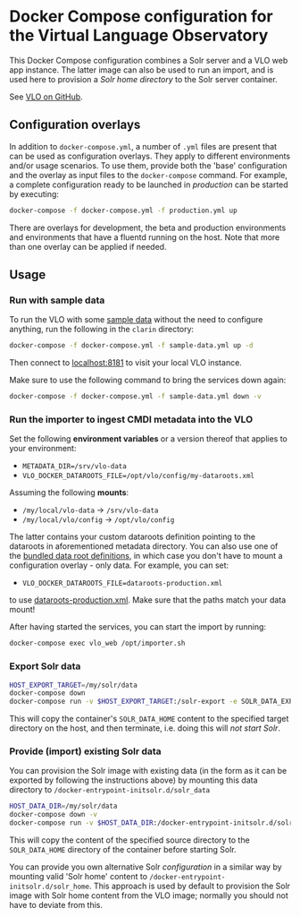 # Docker Compose configuration for the Virtual Language Observatory

This Docker Compose configuration combines a Solr server and a VLO web app instance. The 
latter image can also be used to run an import, and is used here to provision a *Solr home
directory* to the Solr server container.

See [VLO on GitHub](https://github.com/clarin-eric/VLO).

## Configuration overlays

In addition to `docker-compose.yml`, a number of `.yml` files are present that can be
used as configuration overlays. They apply to different environments and/or usage
scenarios. To use them, provide both the 'base' configuration and the overlay as input
files to the `docker-compose` command. For example, a complete configuration ready to be
launched in _production_ can be started by executing:

```sh
docker-compose -f docker-compose.yml -f production.yml up
```

There are overlays for development, the beta and production environments and
environments that have a fluentd running on the host. Note that more than one overlay can
be applied if needed.

## Usage

### Run with sample data

To run the VLO with some [sample data](https://gitlab.com/CLARIN-ERIC/docker-vlo-sample-data)
without the need to configure anything, run the following in the `clarin` directory:

```sh
docker-compose -f docker-compose.yml -f sample-data.yml up -d
```

Then connect to [localhost:8181](http://localhost:8181) to visit your local VLO instance.

Make sure to use the following command to bring the services down again:

```sh
docker-compose -f docker-compose.yml -f sample-data.yml down -v
```

### Run the importer to ingest CMDI metadata into the VLO

Set the following **environment variables** or a version thereof that applies to your
environment:

- `METADATA_DIR=/srv/vlo-data`
- `VLO_DOCKER_DATAROOTS_FILE=/opt/vlo/config/my-dataroots.xml`

Assuming the following **mounts**:
- `/my/local/vlo-data` -> `/srv/vlo-data`
- `/my/local/vlo/config` -> `/opt/vlo/config`

The latter contains your custom dataroots definition pointing to the dataroots in 
aforementioned metadata directory. You can also use one of the [bundled data root
definitions](https://github.com/clarin-eric/VLO/tree/master/vlo-commons/src/main/resources),
in which case you don't have to mount a configuration overlay - only data. For example,
you can set:

- `VLO_DOCKER_DATAROOTS_FILE=dataroots-production.xml`

to use
[dataroots-production.xml](https://github.com/clarin-eric/VLO/blob/master/vlo-commons/src/main/resources/dataroots-production.xml).
Make sure that the paths match your data mount!

After having started the services, you can start the import by running:

```sh
docker-compose exec vlo_web /opt/importer.sh
```

### Export Solr data

```sh
HOST_EXPORT_TARGET=/my/solr/data
docker-compose down
docker-compose run -v $HOST_EXPORT_TARGET:/solr-export -e SOLR_DATA_EXPORT_TARGET=/solr-export vlo_solr
```

This will copy the container's `SOLR_DATA_HOME` content to the specified target directory
on the host, and then terminate, i.e. doing this will *not start Solr*.

### Provide (import) existing Solr data

You can provision the Solr image with existing data (in the form as it can be exported
by following the instructions above) by mounting this data directory to
`/docker-entrypoint-initsolr.d/solr_data` 

```sh
HOST_DATA_DIR=/my/solr/data
docker-compose down -v
docker-compose run -v $HOST_DATA_DIR:/docker-entrypoint-initsolr.d/solr_data vlo_solr
```

This will copy the content of the specified source directory to the `SOLR_DATA_HOME`
directory of the container before starting Solr.

You can provide you own alternative Solr _configuration_ in a similar way by mounting
valid 'Solr home' content to `/docker-entrypoint-initsolr.d/solr_home`. This approach is
used by default to provision the Solr image with Solr home content from the VLO image;
normally you should not have to deviate from this.
